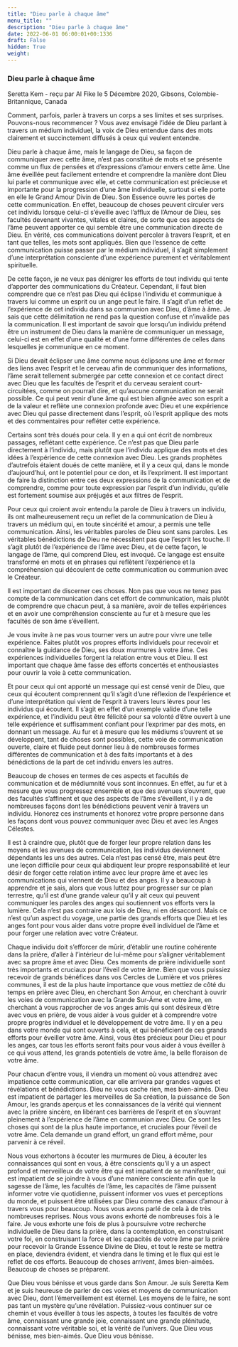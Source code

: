 ```yaml
---
title: "Dieu parle à chaque âme"
menu_title: ""
description: "Dieu parle à chaque âme"
date: 2022-06-01 06:00:01+00:1336
draft: False
hidden: True
weight:
---
```

### Dieu parle à chaque âme

Seretta Kem - reçu par Al Fike le 5 Décembre 2020, Gibsons, Colombie-Britannique, Canada

Comment, parfois, parler à travers un corps a ses limites et ses surprises. Pouvons-nous recommencer ? Vous avez envisagé l’idée de Dieu parlant à travers un médium individuel, la voix de Dieu entendue dans des mots clairement et succinctement diffusés à ceux qui veulent entendre.

Dieu parle à chaque âme, mais le langage de Dieu, sa façon de communiquer avec cette âme, n’est pas constitué de mots et se présente comme un flux de pensées et d’expressions d’amour envers cette âme. Une âme éveillée peut facilement entendre et comprendre la manière dont Dieu lui parle et communique avec elle, et cette communication est précieuse et importante pour la progression d’une âme individuelle, surtout si elle porte en elle le Grand Amour Divin de Dieu. Son Essence ouvre les portes de cette communication. En effet, beaucoup de choses peuvent circuler vers cet individu lorsque celui-ci s’éveille avec l’afflux de l’Amour de Dieu, ses facultés devenant vivantes, vitales et claires, de sorte que ces aspects de l’âme peuvent apporter ce qui semble être une communication directe de Dieu. En vérité, ces communications doivent percoler à travers l’esprit, et en tant que telles, les mots sont appliqués. Bien que l’essence de cette communication puisse passer par le médium individuel, il s’agit simplement d’une interprétation consciente d’une expérience purement et véritablement spirituelle.

De cette façon, je ne veux pas dénigrer les efforts de tout individu qui tente d’apporter des communications du Créateur. Cependant, il faut bien comprendre que ce n’est pas Dieu qui éclipse l’individu et communique à travers lui comme un esprit ou un ange peut le faire. Il s’agit d’un reflet de l’expérience de cet individu dans sa communion avec Dieu, d’âme à âme. Je sais que cette délimitation ne rend pas la question confuse et n’invalide pas la communication. Il est important de savoir que lorsqu’un individu prétend être un instrument de Dieu dans la manière de communiquer un message, celui-ci est en effet d’une qualité et d’une forme différentes de celles dans lesquelles je communique en ce moment.

Si Dieu devait éclipser une âme comme nous éclipsons une âme et former des liens avec l’esprit et le cerveau afin de communiquer des informations, l’âme serait tellement submergée par cette connexion et ce contact direct avec Dieu que les facultés de l’esprit et du cerveau seraient court-circuitées, comme on pourrait dire, et qu’aucune communication ne serait possible. Ce qui peut venir d’une âme qui est bien alignée avec son esprit a de la valeur et reflète une connexion profonde avec Dieu et une expérience avec Dieu qui passe directement dans l’esprit, où l’esprit applique des mots et des commentaires pour refléter cette expérience.

Certains sont très doués pour cela. Il y en a qui ont écrit de nombreux passages, reflétant cette expérience. Ce n’est pas que Dieu parle directement à l’individu, mais plutôt que l’individu applique des mots et des idées à l’expérience de cette connexion avec Dieu. Les grands prophètes d’autrefois étaient doués de cette manière, et il y a ceux qui, dans le monde d’aujourd’hui, ont le potentiel pour ce don, et ils l’expriment. Il est important de faire la distinction entre ces deux expressions de la communication et de comprendre, comme pour toute expression par l’esprit d’un individu, qu’elle est fortement soumise aux préjugés et aux filtres de l’esprit.

Pour ceux qui croient avoir entendu la parole de Dieu à travers un individu, ils ont malheureusement reçu un reflet de la communication de Dieu à travers un médium qui, en toute sincérité et amour, a permis une telle communication. Ainsi, les véritables paroles de Dieu sont sans paroles. Les véritables bénédictions de Dieu ne nécessitent pas que l’esprit les touche. Il s’agit plutôt de l’expérience de l’âme avec Dieu, et de cette façon, le langage de l’âme, qui comprend Dieu, est invoqué. Ce langage est ensuite transformé en mots et en phrases qui reflètent l’expérience et la compréhension qui découlent de cette communication ou communion avec le Créateur.

Il est important de discerner ces choses. Non pas que vous ne tenez pas compte de la communication dans cet effort de communication, mais plutôt de comprendre que chacun peut, à sa manière, avoir de telles expériences et en avoir une compréhension consciente au fur et à mesure que les facultés de son âme s’éveillent.

Je vous invite à ne pas vous tourner vers un autre pour vivre une telle expérience. Faites plutôt vos propres efforts individuels pour recevoir et connaître la guidance de Dieu, ses doux murmures à votre âme. Ces expériences individuelles forgent la relation entre vous et Dieu. Il est important que chaque âme fasse des efforts concertés et enthousiastes pour ouvrir la voie à cette communication.

Et pour ceux qui ont apporté un message qui est censé venir de Dieu, que ceux qui écoutent comprennent qu’il s’agit d’une réflexion de l’expérience et d’une interprétation qui vient de l’esprit à travers leurs lèvres pour les individus qui écoutent. Il s’agit en effet d’un exemple valide d’une telle expérience, et l’individu peut être félicité pour sa volonté d’être ouvert à une telle expérience et suffisamment confiant pour l’exprimer par des mots, en donnant un message. Au fur et à mesure que les médiums s’ouvrent et se développent, tant de choses sont possibles, cette voie de communication ouverte, claire et fluide peut donner lieu à de nombreuses formes différentes de communication et à des faits importants et à des bénédictions de la part de cet individu envers les autres.

Beaucoup de choses en termes de ces aspects et facultés de communication et de médiumnité vous sont inconnues. En effet, au fur et à mesure que vous progressez ensemble et que des avenues s’ouvrent, que des facultés s’affinent et que des aspects de l’âme s’éveillent, il y a de nombreuses façons dont les bénédictions peuvent venir à travers un individu. Honorez ces instruments et honorez votre propre personne dans les façons dont vous pouvez communiquer avec Dieu et avec les Anges Célestes.

Il est à craindre que, plutôt que de forger leur propre relation dans les moyens et les avenues de communication, les individus deviennent dépendants les uns des autres. Cela n’est pas censé être, mais peut être une leçon difficile pour ceux qui abdiquent leur propre responsabilité et leur désir de forger cette relation intime avec leur propre âme et avec les communications qui viennent de Dieu et des anges. Il y a beaucoup à apprendre et je sais, alors que vous luttez pour progresser sur ce plan terrestre, qu’il est d’une grande valeur qu’il y ait ceux qui peuvent communiquer les paroles des anges qui soutiennent vos efforts vers la lumière. Cela n’est pas contraire aux lois de Dieu, ni en désaccord. Mais ce n’est qu’un aspect du voyage, une partie des grands efforts que Dieu et les anges font pour vous aider dans votre propre éveil individuel de l’âme et pour forger une relation avec votre Créateur.

Chaque individu doit s’efforcer de mûrir, d’établir une routine cohérente dans la prière, d’aller à l’intérieur de lui-même pour s’aligner véritablement avec sa propre âme et avec Dieu. Ces moments de prière individuelle sont très importants et cruciaux pour l’éveil de votre âme. Bien que vous puissiez recevoir de grands bénéfices dans vos Cercles de Lumière et vos prières communes, il est de la plus haute importance que vous mettiez de côté du temps en prière avec Dieu, en cherchant Son Amour, en cherchant à ouvrir les voies de communication avec la Grande Sur-Âme et votre âme, en cherchant à vous rapprocher de vos anges amis qui sont désireux d’être avec vous en prière, de vous aider à vous guider et à comprendre votre propre progrès individuel et le développement de votre âme. Il y en a peu dans votre monde qui sont ouverts à cela, et qui bénéficient de ces grands efforts pour éveiller votre âme. Ainsi, vous êtes précieux pour Dieu et pour les anges, car tous les efforts seront faits pour vous aider à vous éveiller à ce qui vous attend, les grands potentiels de votre âme, la belle floraison de votre âme.

Pour chacun d’entre vous, il viendra un moment où vous attendrez avec impatience cette communication, car elle arrivera par grandes vagues et révélations et bénédictions. Dieu ne vous cache rien, mes bien-aimés. Dieu est impatient de partager les merveilles de Sa création, la puissance de Son Amour, les grands aperçus et les connaissances de la vérité qui viennent avec la prière sincère, en libérant ces barrières de l’esprit et en s’ouvrant pleinement à l’expérience de l’âme en communion avec Dieu. Ce sont les choses qui sont de la plus haute importance, et cruciales pour l’éveil de votre âme. Cela demande un grand effort, un grand effort même, pour parvenir à ce réveil.

Nous vous exhortons à écouter les murmures de Dieu, à écouter les connaissances qui sont en vous, à être conscients qu’il y a un aspect profond et merveilleux de votre être qui est impatient de se manifester, qui est impatient de se joindre à vous d’une manière consciente afin que la sagesse de l’âme, les facultés de l’âme, les capacités de l’âme puissent informer votre vie quotidienne, puissent informer vos vues et perceptions du monde, et puissent être utilisées par Dieu comme des canaux d’amour à travers vous pour beaucoup. Nous vous avons parlé de cela à de très nombreuses reprises. Nous vous avons exhorté de nombreuses fois à le faire. Je vous exhorte une fois de plus à poursuivre votre recherche individuelle de Dieu dans la prière, dans la contemplation, en construisant votre foi, en construisant la force et les capacités de votre âme par la prière pour recevoir la Grande Essence Divine de Dieu, et tout le reste se mettra en place, deviendra évident, et viendra dans le timing et le flux qui est le reflet de ces efforts. Beaucoup de choses arrivent, âmes bien-aimées. Beaucoup de choses se préparent.

Que Dieu vous bénisse et vous garde dans Son Amour. Je suis Seretta Kem et je suis heureuse de parler de ces voies et moyens de communication avec Dieu, dont l’émerveillement est éternel. Les moyens de le faire, ne sont pas tant un mystère qu’une révélation. Puissiez-vous continuer sur ce chemin et vous éveiller à tous les aspects, à toutes les facultés de votre âme, connaissant une grande joie, connaissant une grande plénitude, connaissant votre véritable soi, et la vérité de l’univers. Que Dieu vous bénisse, mes bien-aimés. Que Dieu vous bénisse.
